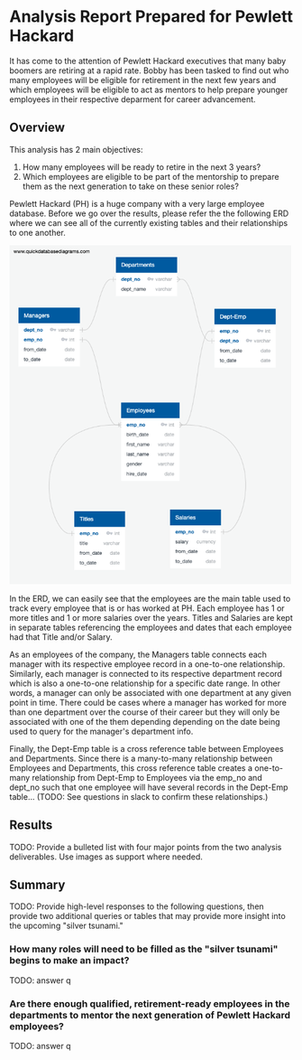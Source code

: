 # Analysis Report Prepared for Pewlett Hackard
It has come to the attention of Pewlett Hackard executives that many baby boomers are retiring at a rapid rate. Bobby has been tasked to find out who many employees will be eligible for retirement in the next few years and which employees will be eligible to act as mentors to help prepare younger employees in their respective deparment for career advancement. 

## Overview
This analysis has 2 main objectives:

1) How many employees will be ready to retire in the next 3 years?
2) Which employees are eligible to be part of the mentorship to prepare them as the next generation to take on these senior roles?

Pewlett Hackard (PH) is a huge company with a very large employee database.  Before we go over the results, please refer the the following ERD where we can see all of the currently existing tables and their relationships to one another.

<img src="./analysis/EmployeeDB.png" alt="ER Diagram" height="600" width="500"/>

In the ERD, we can easily see that the employees are the main table used to track every employee that is or has worked at PH. Each employee has 1 or more titles and 1 or more salaries over the years.  Titles and Salaries are kept in separate tables referencing the employees and dates that each employee had that Title and/or Salary.

As an employees of the company, the Managers table connects each manager with its respective employee record in a one-to-one relationship.  Similarly, each manager is connected to its respective department record which is also a one-to-one relationship for a specific date range. In other words, a manager can only be associated with one department at any given point in time.  There could be cases where a manager has worked for more than one department over the course of their career but they will only be associated with one of the them depending depending on the date being used to query for the manager's department info.

Finally, the Dept-Emp table is a cross reference table between Employees and Departments.  Since there is a many-to-many relationship between Employees and Departments, this cross reference table creates a one-to-many relationship from Dept-Emp to Employees via the emp_no and dept_no such that one employee will have several records in the Dept-Emp table... (TODO: See questions in slack to confirm these relationships.) 

## Results
TODO: Provide a bulleted list with four major points from the two analysis deliverables. Use images as support where needed.



## Summary
TODO: Provide high-level responses to the following questions, then provide two additional queries or tables that may provide more insight into the upcoming "silver tsunami."

### How many roles will need to be filled as the "silver tsunami" begins to make an impact?
TODO: answer q

### Are there enough qualified, retirement-ready employees in the departments to mentor the next generation of Pewlett Hackard employees?
TODO: answer q

